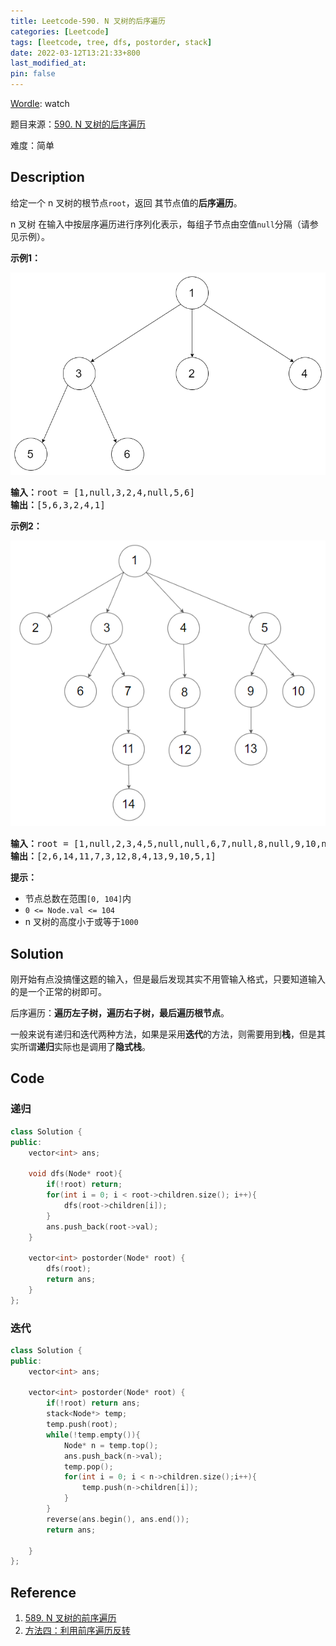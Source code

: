 ```yaml
---
title: Leetcode-590. N 叉树的后序遍历
categories: [Leetcode]
tags: [leetcode, tree, dfs, postorder, stack]
date: 2022-03-12T13:21:33+800
last_modified_at: 
pin: false
---
```


[Wordle](https://www.nytimes.com/games/wordle/index.html): watch

题目来源：[590. N 叉树的后序遍历](https://leetcode-cn.com/problems/n-ary-tree-postorder-traversal/)

难度：简单

## Description

给定一个 n 叉树的根节点`root`，返回 其节点值的**后序遍历**。

n 叉树 在输入中按层序遍历进行序列化表示，每组子节点由空值`null`分隔（请参见示例）。

**示例1：**

![](/images/posts/6-1.png)

<pre>
<strong>输入：</strong>root = [1,null,3,2,4,null,5,6]
<strong>输出：</strong>[5,6,3,2,4,1]
</pre>

**示例2：**

![](/images/posts/6-2.png)

<pre>
<strong>输入：</strong>root = [1,null,2,3,4,5,null,null,6,7,null,8,null,9,10,null,null,11,null,12,null,13,null,null,14]
<strong>输出：</strong>[2,6,14,11,7,3,12,8,4,13,9,10,5,1]
</pre>

**提示：**

- 节点总数在范围`[0, 104]`内
- `0 <= Node.val <= 104`
- n 叉树的高度小于或等于`1000`

## Solution

刚开始有点没搞懂这题的输入，但是最后发现其实不用管输入格式，只要知道输入的是一个正常的树即可。

后序遍历：**遍历左子树，遍历右子树，最后遍历根节点**。

一般来说有递归和迭代两种方法，如果是采用**迭代**的方法，则需要用到**栈**，但是其实所谓**递归**实际也是调用了**隐式栈**。


## Code

### 递归

```c++
class Solution {
public:
    vector<int> ans;

    void dfs(Node* root){
        if(!root) return;
        for(int i = 0; i < root->children.size(); i++){
            dfs(root->children[i]);
        }
        ans.push_back(root->val);
    }

    vector<int> postorder(Node* root) {
        dfs(root);
        return ans;
    }
};
```

### 迭代

```c++
class Solution {
public:
    vector<int> ans;

    vector<int> postorder(Node* root) {
        if(!root) return ans;
        stack<Node*> temp;
        temp.push(root);
        while(!temp.empty()){
            Node* n = temp.top();
            ans.push_back(n->val);
            temp.pop();
            for(int i = 0; i < n->children.size();i++){
                temp.push(n->children[i]);
            }
        }
        reverse(ans.begin(), ans.end());
        return ans;
        
    }
};
```

## Reference

1. [589. N 叉树的前序遍历](https://doocs.github.io/leetcode/#/solution/0500-0599/0589.N-ary%20Tree%20Preorder%20Traversal/README)
2. [方法四：利用前序遍历反转](https://leetcode-cn.com/problems/n-ary-tree-postorder-traversal/solution/n-cha-shu-de-hou-xu-bian-li-by-leetcode-txesi/)